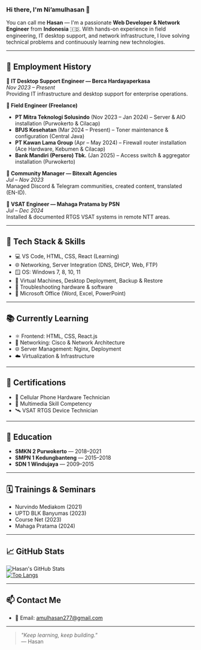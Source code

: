 ### Hi there, I'm Ni’amulhasan 👋

You can call me **Hasan** — I'm a passionate **Web Developer & Network Engineer** from **Indonesia** 🇮🇩. With hands-on experience in field engineering, IT desktop support, and network infrastructure, I love solving technical problems and continuously learning new technologies.

---

## 💼 Employment History

**🔧 IT Desktop Support Engineer — Berca Hardayaperkasa**  
_Nov 2023 – Present_  
Providing IT infrastructure and desktop support for enterprise operations.

**🧩 Field Engineer (Freelance)**  
- **PT Mitra Teknologi Solusindo** (Nov 2023 – Jan 2024) – Server & AIO installation (Purwokerto & Cilacap)  
- **BPJS Kesehatan** (Mar 2024 – Present) – Toner maintenance & configuration (Central Java)  
- **PT Kawan Lama Group** (Apr – May 2024) – Firewall router installation (Ace Hardware, Kebumen & Cilacap)  
- **Bank Mandiri (Persero) Tbk.** (Jan 2025) – Access switch & aggregator installation (Purwokerto)

**👥 Community Manager — Bitexalt Agencies**  
_Jul – Nov 2023_  
Managed Discord & Telegram communities, created content, translated (EN-ID).

**📡 VSAT Engineer — Mahaga Pratama by PSN**  
_Jul – Dec 2024_  
Installed & documented RTGS VSAT systems in remote NTT areas.

---

## 🧰 Tech Stack & Skills

- 💻 VS Code, HTML, CSS, React (Learning)  
- 🌐 Networking, Server Integration (DNS, DHCP, Web, FTP)  
- 🪟 OS: Windows 7, 8, 10, 11  
- 🧱 Virtual Machines, Desktop Deployment, Backup & Restore  
- 🔧 Troubleshooting hardware & software  
- 📝 Microsoft Office (Word, Excel, PowerPoint)

---

## 📚 Currently Learning

- ⚛️ Frontend: HTML, CSS, React.js  
- 🔌 Networking: Cisco & Network Architecture  
- 🌐 Server Management: Nginx, Deployment  
- ☁️ Virtualization & Infrastructure

---

## 📜 Certifications

- 📱 Cellular Phone Hardware Technician  
- 🎥 Multimedia Skill Competency  
- 🛰️ VSAT RTGS Device Technician  

---

## 🏫 Education

- **SMKN 2 Purwokerto** — 2018–2021  
- **SMPN 1 Kedungbanteng** — 2015–2018  
- **SDN 1 Windujaya** — 2009–2015  

---

## 🗓️ Trainings & Seminars

- Nurvindo Mediakom (2021)  
- UPTD BLK Banyumas (2023)  
- Course Net (2023)  
- Mahaga Pratama (2024)  

---

## 📈 GitHub Stats

![Hasan's GitHub Stats](https://github-readme-stats.vercel.app/api?username=USERNAME_KAMU&show_icons=true&theme=gruvbox)  
[![Top Langs](https://github-readme-stats.vercel.app/api/top-langs/?username=USERNAME_KAMU&layout=compact&theme=gruvbox)](https://github.com/anuraghazra/github-readme-stats)

---

## 📫 Contact Me

- 📧 Email: [amulhasan277@gmail.com](mailto:amulhasan277@gmail.com)

---

> _"Keep learning, keep building."_  
> — Hasan

